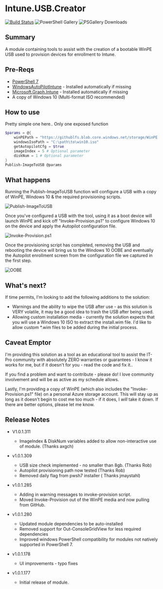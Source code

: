 # Intune.USB.Creator

[![Build Status](https://dev.azure.com/powers-hell/Intune.USB.Creator/_apis/build/status/tabs-not-spaces.Intune.USB.Creator?branchName=master)](https://dev.azure.com/powers-hell/Intune.USB.Creator/_build/latest?definitionId=31&branchName=master)
![PowerShell Gallery](https://img.shields.io/powershellgallery/v/Intune.USB.Creator.svg?style=flat&logo=powershell&label=PSGallery%20Version)
![PSGallery Downloads](https://img.shields.io/powershellgallery/dt/Intune.USB.Creator.svg?style=flat&logo=powershell&label=PSGallery%20Downloads)
## Summary

A module containing tools to assist with the creation of a bootable WinPE USB used to provision devices for enrollment to Intune.


## Pre-Reqs

- [PowerShell 7](https://docs.microsoft.com/en-us/powershell/scripting/install/installing-powershell-core-on-windows?view=powershell-7)
- [WindowsAutoPilotIntune](https://www.powershellgallery.com/packages/WindowsAutoPilotIntune) - Installed automatically if missing
- [Microsoft.Graph.Intune](https://www.powershellgallery.com/packages/Microsoft.Graph.Intune/) - Installed automatically if missing
- A copy of Windows 10 (Multi-format ISO recommended)

## How to use

Pretty simple one here.. Only one exposed function

``` PowerShell
$params = @{
    winPEPath = "https://githublfs.blob.core.windows.net/storage/WinPE.zip"
    windowsIsoPath = "C:\path\to\win10.iso"
    getAutopilotCfg = $true
    imageIndex = 5 # Optional parameter
    diskNum = 1 # Optional parameter
}
Publish-ImageToUSB @params
```
## What happens

Running the Publish-ImageToUSB function will configure a USB with a copy of WinPE, Windows 10 & the required provisioning scripts.

![Publish-ImageToUSB](https://i.imgur.com/u4HOn0y.gif)

Once you've configured a USB with the tool, using it as a boot device will launch WinPE and kick off "Invoke-Provision.ps1" to configure Windows 10 on the device and apply the Autopilot configuration file.

![Invoke-Provision.ps1](https://i.imgur.com/v9Ls50M.gif)

Once the provisioning script has completed, removing the USB and rebooting the device will bring us to the Windows 10 OOBE and eventually the Autopilot enrollment screen from the configuration file we captured in the first step.

![OOBE](https://i.imgur.com/KcMT5OP.gif)

## What's next?

If time permits, I'm looking to add the following additions to the solution:

- Warnings and the ability to wipe the USB after use - as this solution is VERY volatile, it may be a good idea to trash the USB after being used.
- Allowing custom installation media - currently the solution expects that you will use a Windows 10 ISO to extract the install.wim file. I'd like to allow custom *.wim files to be added during the initial process.

## Caveat Emptor

I'm providing this solution as a tool as an educational tool to assist the IT-Pro community with absolutely ZERO warranties or guarantees - I know it works for me, but if it doesn't for you - read the code and fix it..

If you find a problem and want to contribute - please do! I love community involvement and will be as active as my schedule allows.

Lastly, I'm providing a copy of WinPE (which also includes the "Invoke-Provision.ps1" file) on a personal Azure storage account. This will stay up as long as it doesn't begin to cost me too much - if it does, I *will* take it down. If there are better options, please let me know.

## Release Notes

* V1.0.1.311
  - ImageIndex & DiskNum variables added to allow non-interactive use of module. (Thanks axgch)
  
* v1.0.1.309
  - USB size check implemented - no smaller than 8gb. (Thanks Rob)
  - Autopilot provisioning path now tested (Thanks Rob)
  - Removed daily flag from pwsh7 installer ( Thanks jmaystahl)

* v1.0.1.285
  - Adding in warning messages to invoke-provision script.
  - Moved Invoke-Provision out of the WinPE media and now pulling from GitHub.
* v1.0.1.280
  - Updated module dependencies to be auto-installed
  - Removed support for Out-ConsoleGridView for less required dependencies
  - Improved windows PowerShell compatibility for modules not natively supported in PowerShell 7.
* v1.0.1.178
  - UI improvements - typo fixes
* v1.0.1.177
  - Initial release of module.
